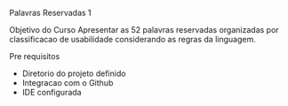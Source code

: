 
Palavras Reservadas 1

Objetivo do Curso
Apresentar as 52 palavras
reservadas organizadas por
classificacao de usabilidade
considerando as regras da linguagem.

Pre requisitos
- Diretorio do projeto definido
- Integracao com o Github
- IDE configurada




